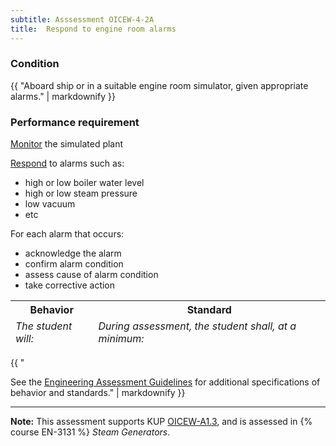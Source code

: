 ```yaml
---
subtitle: Asssessment OICEW-4-2A
title:  Respond to engine room alarms
---
```




### Condition

{{ "Aboard ship or in a suitable engine room simulator, given appropriate alarms." | markdownify }}

### Performance requirement 

<table width='100%' class='Guidelines'>
 <thead>
 <tr>
     <th class='thirty'>Behavior</th>
     <th class='seventy'>Standard</th>
 </tr>
 <tr>
     <td><em>The student will:</em></td>
     <td><em>During assessment, the student shall, at a minimum:</em></td>
 </tr>
 </thead>
 <tbody>


<!--rowstart-->

[Monitor](guidelines#monitor) the simulated plant

<!--cellbreak-->



<!--rowend-->


<!--rowstart-->

[Respond](guidelines#respondtoalarm) to alarms such as:

* high or low boiler water level
* high or low steam pressure
* low vacuum
* etc

<!--cellbreak-->

For each alarm that occurs:

  * acknowledge the alarm
  * confirm alarm condition
  * assess cause of alarm condition
  * take corrective action

<!--rowend-->


 </tbody>
 </table>

{{ "

See the [Engineering Assessment Guidelines](guidelines) for additional specifications of behavior and standards." | markdownify }}


*****

**Note:** This assessment supports KUP [OICEW-A1.3]({{site.baseurl}}/tables/31.html#OICEW-A1.3), and is assessed in  {% course  EN-3131 %}  *Steam Generators*. 

